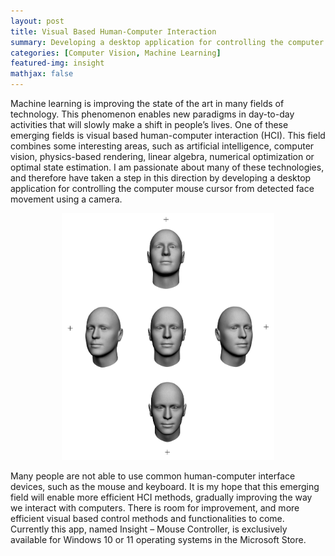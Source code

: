 ```yaml
---
layout: post
title: Visual Based Human-Computer Interaction
summary: Developing a desktop application for controlling the computer mouse cursor from detected face movement.
categories: [Computer Vision, Machine Learning]
featured-img: insight
mathjax: false
---
```


Machine learning is improving the state of the art in many fields of technology. This phenomenon enables new paradigms in day-to-day activities that will slowly make a shift in people’s lives. One of these emerging fields is visual based human-computer interaction (HCI). This field combines some interesting areas, such as artificial intelligence, computer vision, physics-based rendering, linear algebra, numerical optimization or optimal state estimation. I am passionate about many of these technologies, and therefore have taken a step in this direction by developing a desktop application for controlling the computer mouse cursor from detected face movement using a camera.

<figure>
    <p align="center"><img src="/assets/img/article_images/vbhci_001.jpg" width="80%"></p>
    <!-- <figcaption><p align="center"><b>Figure 1</b> - Faces</p></figcaption> -->
</figure>

Many people are not able to use common human-computer interface devices, such as the mouse and keyboard. It is my hope that this emerging field will enable more efficient HCI methods, gradually improving the way we interact with computers. There is room for improvement, and more efficient visual based control methods and functionalities to come. Currently this app, named Insight – Mouse Controller, is exclusively available for Windows 10 or 11 operating systems in the Microsoft Store. 

<script type="module" src="https://getbadgecdn.azureedge.net/ms-store-badge.bundled.js"></script>
<ms-store-badge
productid ="9PGL5GSN68JG"
animation="on">
</ms-store-badge>
